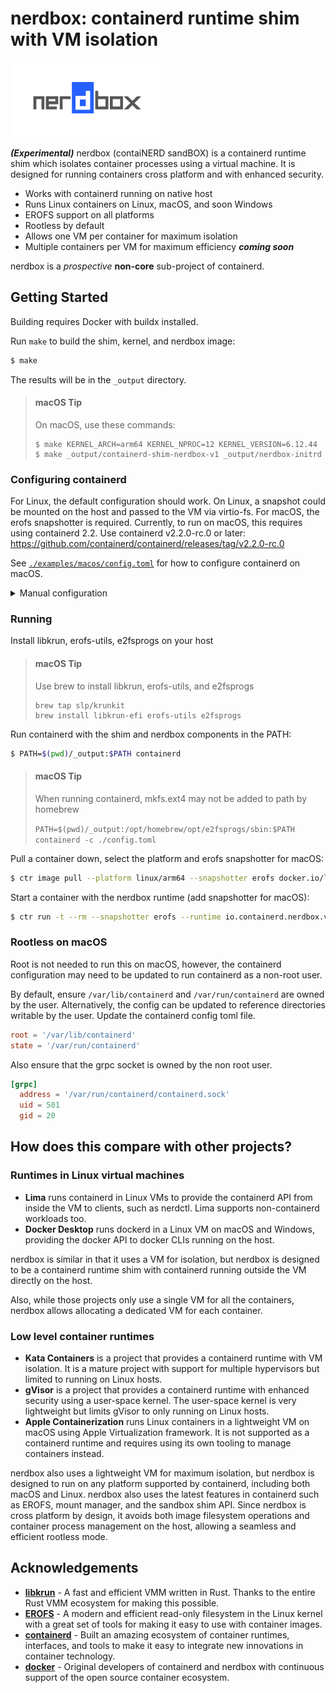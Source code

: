 # nerdbox: containerd runtime shim with VM isolation

<picture>
  <source media="(prefers-color-scheme: light)" srcset="docs/images/nerdbox.svg">
  <source media="(prefers-color-scheme: dark)" srcset="docs/images/nerdbox-white.svg">
  <img alt="logo" src="docs/images/nerdbox.svg">
</picture>

___(Experimental)___ nerdbox (contaiNERD sandBOX) is a containerd runtime shim which
isolates container processes using a virtual machine. It is designed for running
containers cross platform and with enhanced security.

 - Works with containerd running on native host
 - Runs Linux containers on Linux, macOS, and soon Windows
 - EROFS support on all platforms
 - Rootless by default
 - Allows one VM per container for maximum isolation
 - Multiple containers per VM for maximum efficiency ___coming soon___

nerdbox is a _prospective_ **non-core** sub-project of containerd.

## Getting Started

Building requires Docker with buildx installed.

Run `make` to build the shim, kernel, and nerdbox image:

```bash
$ make
```

The results will be in the `_output` directory.

> #### macOS Tip
> 
> On macOS, use these commands:
> ```
> $ make KERNEL_ARCH=arm64 KERNEL_NPROC=12 KERNEL_VERSION=6.12.44
> $ make _output/containerd-shim-nerdbox-v1 _output/nerdbox-initrd
> ```

### Configuring containerd

For Linux, the default configuration should work. On Linux, a snapshot could be
mounted on the host and passed to the VM via virtio-fs. For macOS, the erofs
snapshotter is required. Currently, to run on macOS, this requires using
containerd 2.2. Use containerd v2.2.0-rc.0 or later:
https://github.com/containerd/containerd/releases/tag/v2.2.0-rc.0

See [`./examples/macos/config.toml`](./examples/macos/config.toml) for
how to configure containerd on macOS.

<details>
<summary>Manual configuration</summary>

#### Enabling erofs in containerd config toml

If you don't have a containerd config file yet, generate one with:

```bash
$ containerd config default > config.toml
```

#### Update erofs differ

On macOS, the mkfs.erofs tool may use a large block size which will get rejected
by the kernel running inside the VM. Ensure mkfs.erofs uses a 4k block size
by adding the mkfs option under the erofs differ.


```toml
  [plugins.'io.containerd.differ.v1.erofs']
    mkfs_options = ['-b4096']
```

#### Add unpack configuration option

The transfer service needs to be configured to use the erofs snapshotter for
unpacking linux/arm64 images.

```toml
  [plugins.'io.containerd.transfer.v1.local']
    # ... omitted

    [[plugins."io.containerd.transfer.v1.local".unpack_config]]
      platform = "linux/arm64"
      snapshotter = "erofs"
      differ = "erofs"
```

#### Add differ options

nerdctl needs the following configuration, as it does not use the transfer service yet.

<!-- https://github.com/containerd/nerdctl/issues/4570#issuecomment-3474216920 -->

```toml
  [plugins.'io.containerd.service.v1.diff-service']
    default = ['erofs', 'walking']
    sync_fs = false
```

#### Add default size to snapshotter

```toml
  [plugins.'io.containerd.snapshotter.v1.erofs']
    default_size = "64M"

```

</details>

### Running

Install libkrun, erofs-utils, e2fsprogs on your host

> #### macOS Tip
>
> Use brew to install libkrun, erofs-utils, and e2fsprogs
> 
> ```
> brew tap slp/krunkit
> brew install libkrun-efi erofs-utils e2fsprogs
> ```

Run containerd with the shim and nerdbox components in the PATH:

```bash
$ PATH=$(pwd)/_output:$PATH containerd
```

> #### macOS Tip
>
> When running containerd, mkfs.ext4 may not be added to path by homebrew
>
> `PATH=$(pwd)/_output:/opt/homebrew/opt/e2fsprogs/sbin:$PATH containerd -c ./config.toml`
>

Pull a container down, select the platform and erofs snapshotter for macOS:

```bash
$ ctr image pull --platform linux/arm64 --snapshotter erofs docker.io/library/alpine:latest
```

Start a container with the nerdbox runtime (add snapshotter for macOS):

```bash
$ ctr run -t --rm --snapshotter erofs --runtime io.containerd.nerdbox.v1 docker.io/library/alpine:latest test /bin/sh
```

### Rootless on macOS

Root is not needed to run this on macOS, however, the containerd configuration
may need to be updated to run containerd as a non-root user.

By default, ensure `/var/lib/containerd` and `/var/run/containerd` are owned by
the user. Alternatively, the config can be updated to reference directories
writable by the user. Update the containerd config toml file.

```toml
root = '/var/lib/containerd'
state = '/var/run/containerd'
```

Also ensure that the grpc socket is owned by the non root user.

```toml
[grpc]
  address = '/var/run/containerd/containerd.sock'
  uid = 501
  gid = 20
```

## How does this compare with other projects?

### Runtimes in Linux virtual machines
 - **Lima** runs containerd in Linux VMs to provide the containerd API from
   inside the VM to clients, such as nerdctl. Lima supports non-containerd
   workloads too.
 - **Docker Desktop** runs dockerd in a Linux VM on macOS and Windows,
   providing the docker API to docker CLIs running on the host.

nerdbox is similar in that it uses a VM for isolation, but nerdbox is designed
to be a containerd runtime shim with containerd running outside the VM directly
on the host.

Also, while those projects only use a single VM for all the containers, nerdbox
allows allocating a dedicated VM for each container.

### Low level container runtimes
 - **Kata Containers** is a project that provides a containerd runtime with VM
   isolation. It is a mature project with support for multiple hypervisors but
   limited to running on Linux hosts.
 - **gVisor** is a project that provides a containerd runtime with
   enhanced security using a user-space kernel. The user-space kernel is very
   lightweight but limits gVisor to only running on Linux hosts.
 - **Apple Containerization** runs Linux containers in a lightweight VM on macOS
   using Apple Virtualization framework. It is not supported as a containerd
   runtime and requires using its own tooling to manage containers instead.

nerdbox also uses a lightweight VM for maximum isolation, but nerdbox is
designed to run on any platform supported by containerd, including both macOS
and Linux. nerdbox also uses the latest features in containerd such as EROFS,
mount manager, and the sandbox shim API. Since nerdbox is cross platform by
design, it avoids both image filesystem operations and container process
management on the host, allowing a seamless and efficient rootless mode.

## Acknowledgements

- [**libkrun**](https://github.com/containers/libkrun) - A fast and efficient VMM written in Rust. Thanks to the entire Rust VMM ecosystem for making this possible.
- [**EROFS**](https://erofs.docs.kernel.org/) - A modern and efficient read-only filesystem in the Linux kernel with a great set of tools for making it easy to use with container images.
- [**containerd**](https://github.com/containerd/containerd) - Built an amazing ecosystem of container runtimes, interfaces, and tools to make it easy to integrate new innovations in container technology.
- [**docker**](https://docker.com) - Original developers of containerd and nerdbox with continuous support of the open source container ecosystem.
